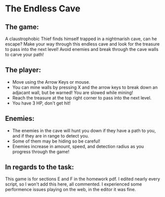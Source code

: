# The Endless Cave

## The game:
A claustrophobic Thief finds himself trapped in a nightmarish cave, can he escape?
Make your way through this endless cave and look for the treasure to pass into the next level!
Avoid enemies and break through the cave walls to carve your path!

## The player:
* Move using the Arrow Keys or mouse.
* You can mine walls by pressing X and the arrow keys to break down an adjacant wall, but be warned! You are slowed while mining!
* Reach the treasure at the top right corner to pass into the next level.
* You have 3 HP, don't get hit!

## Enemies:
* The enemies in the cave will hunt you down if they have a path to you, and if they are in range to detect you.
* Some of them may be hiding so be careful!
* Enemies increase in amount, speed, and detection radius as you progress through the game!

## In regards to the task:
This game is for sections E and F in the homework pdf.
I edited nearly every script, so I won't add this here, all commented.
I experienced some performence issues playing on the web, in the editor it was fine.

